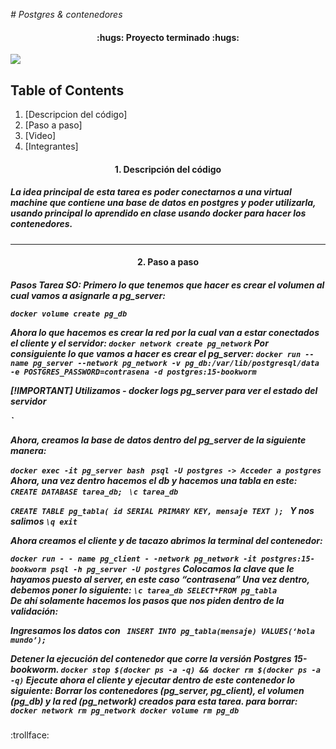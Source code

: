 <em> # Postgres & contenedores</em>


<h4 align="center">
:hugs: Proyecto terminado :hugs:
</h4>

<p align="centeer">
   <img src="https://user-images.githubusercontent.com/66388384/169884770-c7364478-2430-445f-97e1-b5c19e736c4f.png">
   </p>

## Table of Contents
1. [Descripcion del código]
2. [Paso a paso]
3. [Video]
4. [Integrantes]

<h4 align="center">
1. Descripción del código
</h4>

<h5>
   La idea principal de esta tarea es poder conectarnos a una virtual  machine que contiene una base de datos en postgres y poder utilizarla, usando principal lo aprendido en clase
   usando docker para hacer los contenedores. 
</h5>
<hr>

<h4 align="center">
2. Paso a paso
</h4>

<h5>
   <p>
   Pasos Tarea SO:
Primero lo que tenemos que hacer es crear el volumen al cual vamos a asignarle a pg_server:
      
``docker volume create pg_db``
      
Ahora lo que hacemos es crear la red por la cual van a estar conectados el cliente y el servidor:
``docker network create pg_network``
Por consiguiente lo que vamos a hacer es crear el pg_server:
``docker run --name pg_server --network pg_network -v pg_db:/var/lib/postgresql/data -e POSTGRES_PASSWORD=contrasena -d postgres:15-bookworm``

[!IMPORTANT]
Utilizamos - docker logs pg_server para ver el estado del  servidor

</p>`
<p>
Ahora, creamos la base de datos dentro del pg_server de la siguiente manera:
   
``docker exec -it pg_server bash ``
``psql -U postgres -> Acceder a postgres``
Ahora, una vez dentro hacemos el db y hacemos una tabla en este:
``CREATE DATABASE tarea_db;``
`` \c tarea_db``

``CREATE TABLE pg_tabla(
    id SERIAL PRIMARY KEY,
    mensaje TEXT
); ``
Y nos salimos
``\q
exit ``
</p>
</p>
Ahora creamos el cliente y de tacazo abrimos la terminal del contenedor:

`` docker run - - name pg_client - -network pg_network -it postgres:15-bookworm psql -h pg_server -U postgres ``
Colocamos la clave que le hayamos puesto al server, en este caso “contrasena”
Una vez dentro, debemos poner lo siguiente:
`` \c tarea_db
SELECT*FROM pg_tabla
``  
De ahí solamente hacemos los pasos que nos piden dentro de la validación:

Ingresamos los datos con 
`` INSERT INTO pg_tabla(mensaje) VALUES(‘hola mundo’);``
  
Detener la ejecución del contenedor que corre la versión Postgres 15-bookworm.
``docker stop $(docker ps -a -q) && docker rm $(docker ps -a -q)``
Ejecute ahora el cliente y ejecutar dentro de este contenedor lo siguiente:
Borrar los contenedores (pg_server, pg_client), el volumen (pg_db) y la red (pg_network) creados para esta tarea.
para borrar:
``docker network rm pg_network
 docker volume rm pg_db``


</h5>
:trollface:
